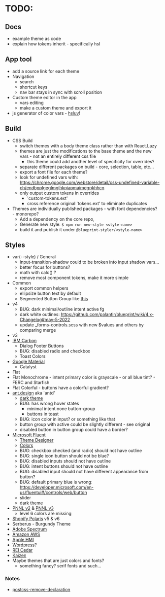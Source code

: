 # TODO:

## Docs
- example theme as code
- explain how tokens inherit - specifically hsl

## App tool
- add a source link for each theme
- Navigation
  - search
  - shortcut keys
  - nav bar stays in sync with scroll position
- Custom theme editor in the app
  - vars editing
  - make a custom theme and export it
- js generator of color vars - [hsluv](https://www.hsluv.org/)!


## Build
- CSS Build
  - switch themes with a body theme class rather than with React.Lazy
  - themes are just the modifications to the base theme and the new vars - not an entirely different css file
    - this theme could add another level of specificity for overrides?
  - separate different packages on build - core, selection, table, etc...
  - export a font file for each theme?
  - look for undefined vars with: https://chrome.google.com/webstore/detail/css-undefined-variable-ch/endbpplgeglmgihkpiapmaimegpkhhcn
  - only output custom tokens in overrides
    - 'custom-tokens.ext'
    - cross reference original 'tokens.ext' to eliminate duplicates
- Themes are individually published packages - with font dependencies? - monorepo?
  - Add a dependency on the core repo,
  - Generate new style: `$ npm run new-style <style-name>`
  - build it and publish it under `@blueprint-styler/<style-name>`


## Styles
- var(--style) / General
  - input-transition-shadow could to be broken into input shadow vars...
  - better focus for buttons?
  - math with calc() ?
  - remove most component tokens, make it more simple
- Common
  - export common helpers
  - ellipsize button text by default
  - Segmented Button Group like [this](https://dribbble.com/shots/14424288-Material-X-design-system-UI-kit-Figma-Segments)
- v4
  - BUG: dark minimal/outline intent active fg
  - dark white outlines: https://github.com/palantir/blueprint/wiki/4.x-Changelog#may-5-2022
  - update _forms-controls.scss with new $values and others by comparing merge
- v3
- [IBM Carbon](https://www.carbondesignsystem.com/components/overview)
  - Dialog Footer Buttons
  - BUG: disabled radio and checkbox
  - Toast Colors
- [Google Material](https://material.io/components)
  - Catalyst
- Flat
- Flat Monochrome - intent primary color is grayscale - or all blue tint? - FERC and Starfish
- Flat Colorful - buttons have a colorful gradient?
- [ant.design](https://ant.design/components/overview/) aka 'antd'
  - [dark theme](https://ant.design/components/overview/?theme=dark)
  - BUG: has wrong hover states
     -  minimal intent none button-group
     -  buttons in toast
  - BUG: icon color in input? or something like that
  - button group with active could be slightly different - see original
  - disabled button in button group could have a border?
- [Microsoft Fluent](https://developer.microsoft.com/en-us/fluentui#/controls/web)
  - [Theme Designer](https://fabricweb.z5.web.core.windows.net/pr-deploy-site/refs/heads/master/theming-designer/)
  - [Colors](https://developer.microsoft.com/en-us/fluentui#/styles/web/colors/shared)
  - BUG: checkbox:checked (and radio) should not have outline
  - BUG: single icon button should not be blue?
  - BUG: disabled inputs should not have outline
  - BUG: intent buttons should not have outline
  - BUG: disabled input should not have different appearance from button?
  - BUG: default primary blue is wrong: https://developer.microsoft.com/en-us/fluentui#/controls/web/button
  - slider
  - dark theme
- [PNNL v2](https://forge.pnl.gov/standards/) & [PNNL v3](https://forgedev.pnnl.gov/prc3/)
  - level 6 colors are missing
- [Shopify Polaris](https://polaris.shopify.com/components/actions/button#navigation) v5 & v6
- Serberus - Burgundy Theme
- [Adobe Spectrum](https://spectrum.adobe.com/)
- [Amazon AWS](https://abduzeedo.com/amazon-web-services-design-system)
- [Apple HMI](https://developer.apple.com/design/human-interface-guidelines/)
- [Wordpress](https://make.wordpress.org/design/)?
- [REI Cedar](https://rei.github.io/rei-cedar-docs/)
- [Kaizen](https://cultureamp.design/components/overview/)
- Maybe themes that are just colors and fonts?
  - something fancy? serif fonts and such...

### Notes
- [postcss-remove-declaration](https://www.npmjs.com/package/postcss-remove-declaration/v/1.0.0)
